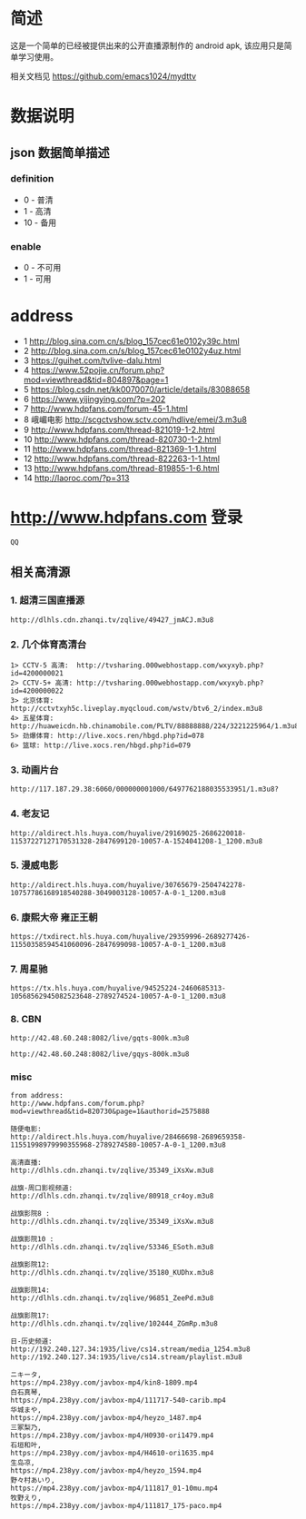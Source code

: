 
# 简述

这是一个简单的已经被提供出来的公开直播源制作的 android apk, 该应用只是简单学习使用。

相关文档见 https://github.com/emacs1024/mydttv

# 数据说明

## json 数据简单描述

### definition
+  0 - 普清
+  1 - 高清
+ 10 - 备用

### enable
+ 0 - 不可用
+ 1 - 可用


# address

+ 1   http://blog.sina.com.cn/s/blog_157cec61e0102y39c.html
+ 2   http://blog.sina.com.cn/s/blog_157cec61e0102y4uz.html
+ 3   https://guihet.com/tvlive-dalu.html
+ 4   https://www.52pojie.cn/forum.php?mod=viewthread&tid=804897&page=1
+ 5   https://blog.csdn.net/kk0070070/article/details/83088658
+ 6   https://www.yijingying.com/?p=202
+ 7   http://www.hdpfans.com/forum-45-1.html
+ 8   峨嵋电影 http://scgctvshow.sctv.com/hdlive/emei/3.m3u8
+ 9   http://www.hdpfans.com/thread-821019-1-2.html
+ 10  http://www.hdpfans.com/thread-820730-1-2.html
+ 11  http://www.hdpfans.com/thread-821369-1-1.html
+ 12  http://www.hdpfans.com/thread-822263-1-1.html
+ 13  http://www.hdpfans.com/thread-819855-1-6.html
+ 14  http://laoroc.com/?p=313

# http://www.hdpfans.com 登录
```
QQ
```

## 相关高清源

### 1. 超清三国直播源
```
http://dlhls.cdn.zhanqi.tv/zqlive/49427_jmACJ.m3u8
```

### 2. 几个体育高清台
```
1> CCTV-5 高清:  http://tvsharing.000webhostapp.com/wxyxyb.php?id=4200000021
2> CCTV-5+ 高清: http://tvsharing.000webhostapp.com/wxyxyb.php?id=4200000022
3> 北京体育: http://cctvtxyh5c.liveplay.myqcloud.com/wstv/btv6_2/index.m3u8
4> 五星体育: http://huaweicdn.hb.chinamobile.com/PLTV/88888888/224/3221225964/1.m3u8
5> 劲爆体育: http://live.xocs.ren/hbgd.php?id=078
6> 篮球: http://live.xocs.ren/hbgd.php?id=079
```

### 3. 动画片台
```
http://117.187.29.38:6060/000000001000/6497762188035533951/1.m3u8?
```

### 4. 老友记
```
http://aldirect.hls.huya.com/huyalive/29169025-2686220018-11537227127170531328-2847699120-10057-A-1524041208-1_1200.m3u8
```

### 5. 漫威电影
```
http://aldirect.hls.huya.com/huyalive/30765679-2504742278-10757786168918540288-3049003128-10057-A-0-1_1200.m3u8
```

### 6. 康熙大帝  雍正王朝
```
https://txdirect.hls.huya.com/huyalive/29359996-2689277426-11550358594541060096-2847699098-10057-A-0-1_1200.m3u8
```

### 7. 周星驰
```
https://tx.hls.huya.com/huyalive/94525224-2460685313-10568562945082523648-2789274524-10057-A-0-1_1200.m3u8
```

### 8. CBN
```
http://42.48.60.248:8082/live/gqts-800k.m3u8

http://42.48.60.248:8082/live/gqys-800k.m3u8
```


### misc
```
from address:
http://www.hdpfans.com/forum.php?mod=viewthread&tid=820730&page=1&authorid=2575888

随便电影: 
http://aldirect.hls.huya.com/huyalive/28466698-2689659358-11551998979990355968-2789274580-10057-A-0-1_1200.m3u8

高清直播:
http://dlhls.cdn.zhanqi.tv/zqlive/35349_iXsXw.m3u8

战旗-周口影视频道:
http://dlhls.cdn.zhanqi.tv/zqlive/80918_cr4oy.m3u8

战旗影院8 :
http://dlhls.cdn.zhanqi.tv/zqlive/35349_iXsXw.m3u8

战旗影院10 :
http://dlhls.cdn.zhanqi.tv/zqlive/53346_ESoth.m3u8

战旗影院12:
http://dlhls.cdn.zhanqi.tv/zqlive/35180_KUDhx.m3u8

战旗影院14:
http://dlhls.cdn.zhanqi.tv/zqlive/96851_ZeePd.m3u8

战旗影院17:
http://dlhls.cdn.zhanqi.tv/zqlive/102444_ZGmRp.m3u8

日-历史频道:
http://192.240.127.34:1935/live/cs14.stream/media_1254.m3u8
http://192.240.127.34:1935/live/cs14.stream/playlist.m3u8

ニキータ,
https://mp4.238yy.com/javbox-mp4/kin8-1809.mp4
白石真琴,
https://mp4.238yy.com/javbox-mp4/111717-540-carib.mp4
华城まや,
https://mp4.238yy.com/javbox-mp4/heyzo_1487.mp4
三冢梨乃,
https://mp4.238yy.com/javbox-mp4/H0930-ori1479.mp4
石垣和叶,
https://mp4.238yy.com/javbox-mp4/H4610-ori1635.mp4
生岛凉,
https://mp4.238yy.com/javbox-mp4/heyzo_1594.mp4
野々村あいり,
https://mp4.238yy.com/javbox-mp4/111817_01-10mu.mp4
牧野えり,
https://mp4.238yy.com/javbox-mp4/111817_175-paco.mp4
```
